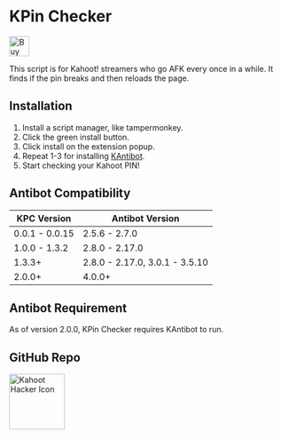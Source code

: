 # KPin Checker

<a href='https://ko-fi.com/D1D4385AU' target='_blank'><img height='36' style='border:0px;height:36px;' src='https://cdn.ko-fi.com/cdn/kofi2.png?v=2' border='0' alt='Buy Me a Coffee at ko-fi.com' /></a>

This script is for Kahoot! streamers who go AFK every once in a while. It finds if the pin breaks and then reloads the page.

## Installation

1. Install a script manager, like tampermonkey.
2. Click the green install button.
3. Click install on the extension popup.
4. Repeat 1-3 for installing [KAntibot](https://greasyfork.org/en/scripts/374093-kantibot).
5. Start checking your Kahoot PIN!

## Antibot Compatibility

| KPC Version    | Antibot Version                |
| -------------- | ------------------------------ |
| 0.0.1 - 0.0.15 | 2.5.6 - 2.7.0                  |
| 1.0.0 - 1.3.2  | 2.8.0 - 2.17.0                 |
| 1.3.3+         | 2.8.0 - 2.17.0, 3.0.1 - 3.5.10 |
| 2.0.0+         | 4.0.0+                         |

## Antibot Requirement

As of version 2.0.0, KPin Checker requires KAntibot to run.

## GitHub Repo

<a href="https://github.com/theusaf/kahoot-antibot/tree/pin-checker"><img src="https://github.githubassets.com/images/modules/logos_page/GitHub-Mark.png" alt="Kahoot Hacker Icon" height="100" width="100"></a>
